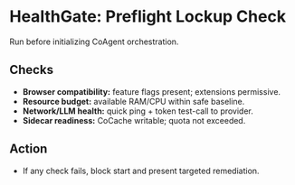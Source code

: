 # HealthGate: Preflight Lockup Check
Run before initializing CoAgent orchestration.

## Checks
- **Browser compatibility:** feature flags present; extensions permissive.
- **Resource budget:** available RAM/CPU within safe baseline.
- **Network/LLM health:** quick ping + token test-call to provider.
- **Sidecar readiness:** CoCache writable; quota not exceeded.

## Action
- If any check fails, block start and present targeted remediation.

